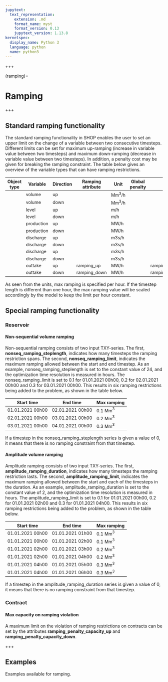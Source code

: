 ```yaml
---
jupytext:
  text_representation:
    extension: .md
    format_name: myst
    format_version: 0.13
    jupytext_version: 1.13.8
kernelspec:
  display_name: Python 3
  language: python
  name: python3
---
```


<style>
th {
  font-size: 14px
}
td {
  font-size: 14px
}
</style>

+++

(ramping)=
# Ramping

+++

## Standard ramping functionality

The standard ramping functionality in SHOP enables the user to set an upper limit on the change of a variable between two consecutive timesteps. Different limits can be set for maximum up-ramping (increase in variable value between two timesteps) and maximum down-ramping (decrease in variable value between two timesteps). In addition, a penalty cost may be given for breaking the ramping constraint. The table below gives an overview of the variable types that can have ramping restrictions. 

|Object type|Variable|Direction|Ramping attribute|Unit|Global penalty|Object penalty|
|-|-|-|-|-|-|-|
|[](reservoir)|volume|up|[](reservoir:volume_ramping_up)|Mm$^3$/h|[](global_settings:volume_ramp_penalty_cost)||
|[](reservoir)|volume|down|[](reservoir:volume_ramping_down)|Mm$^3$/h|[](global_settings:volume_ramp_penalty_cost)||
|[](reservoir)|level|up|[](reservoir:level_ramping_up)|m/h|[](global_settings:level_ramp_penalty_cost)||
|[](reservoir)|level|down|[](reservoir:level_ramping_down)|m/h|[](global_settings:level_ramp_penalty_cost)||
|[](plant)|production|up|[](plant:power_ramping_up)|MW/h|[](global_settings:production_ramp_penalty_cost)||
|[](plant)|production|down|[](plant:power_ramping_down)|MW/h|[](global_settings:production_ramp_penalty_cost)||
|[](plant)|discharge|up|[](plant:discharge_ramping_up)|m3s/h|[](global_settings:production_ramp_penalty_cost)||
|[](plant)|discharge|down|[](plant:discharge_ramping_down)|m3s/h|[](global_settings:production_ramp_penalty_cost)||
|[](gate)|discharge|up|[](gate:ramping_up)|m3s/h|[](global_settings:gate_ramp_penalty_cost)|[](gate:ramp_penalty_cost)|
|[](gate)|discharge|down|[](gate:ramping_down)|m3s/h|[](global_settings:gate_ramp_penalty_cost)|[](gate:ramp_penalty_cost)|
|[](contract)|outtake|up|ramping_up|MW/h||ramping_penalty_cost_up|
|[](contract)|outtake|down|ramping_down|MW/h||ramping_penalty_cost_down|

As seen from the units, max ramping is specified per hour. If the timestep length is different than one hour, the max ramping value will be scaled accordingly by the model to keep the limit per hour constant.

## Special ramping functionality

### Reservoir

#### Non-sequential volume ramping

Non-sequential ramping consists of two input TXY-series. The first, **nonseq_ramping_steplength**, indicates how many timesteps the ramping restriction spans. The second, **nonseq_ramping_limit**, indicates the maximum ramping allowed between the start and end timestep. As an example, nonseq_ramping_steplength is set to the constant value of 24, and the optimization time resolution is measured in hours. The nonseq_ramping_limit is set to 0.1 for 01.01.2021 00h00, 0.2 for 02.01.2021 00h00 and 0.3 for 03.01.2021 00h00. This results in six ramping restrictions being added to the problem, as shown in the table below.

|Start time|End time|Max ramping|
|-|-|-|
|01.01.2021 00h00|02.01.2021 00h00|0.1 Mm$^3$|
|02.01.2021 00h00|03.01.2021 00h00|0.2 Mm$^3$|
|03.01.2021 00h00|04.01.2021 00h00|0.3 Mm$^3$|

If a timestep in the nonseq_ramping_steplength series is given a value of 0, it means that there is no ramping constraint from that timestep.

#### Amplitude volume ramping

Amplitude ramping consists of two input TXY-series. The first, **amplitude_ramping_duration**, indicates how many timesteps the ramping restriction lasts. The second, **amplitude_ramping_limit**, indicates the maximum ramping allowed between the start and each of the timesteps in the duration. As an example, amplitude_ramping_duration is set to the constant value of 2, and the optimization time resolution is measured in hours. The amplitude_ramping_limit is set to 0.1 for 01.01.2021 00h00, 0.2 for 01.01.2021 02h00 and 0.3 for 01.01.2021 04h00. This results in six ramping restrictions being added to the problem, as shown in the table below.

|Start time|End time|Max ramping|
|-|-|-|
|01.01.2021 00h00|01.01.2021 01h00|0.1 Mm$^3$|
|01.01.2021 00h00|01.01.2021 02h00|0.1 Mm$^3$|
|01.01.2021 02h00|01.01.2021 03h00|0.2 Mm$^3$|
|01.01.2021 02h00|01.01.2021 04h00|0.2 Mm$^3$|
|01.01.2021 04h00|01.01.2021 05h00|0.3 Mm$^3$|
|01.01.2021 04h00|01.01.2021 06h00|0.3 Mm$^3$|

If a timestep in the amplitude_ramping_duration series is given a value of 0, it means that there is no ramping constraint from that timestep.

### Contract

#### Max capacity on ramping violation

A maximum limit on the violation of ramping restrictions on contracts can be set by the attributes **ramping_penalty_capacity_up** and **ramping_penalty_capacity_down**.

+++

## Examples

Examples available for ramping.
